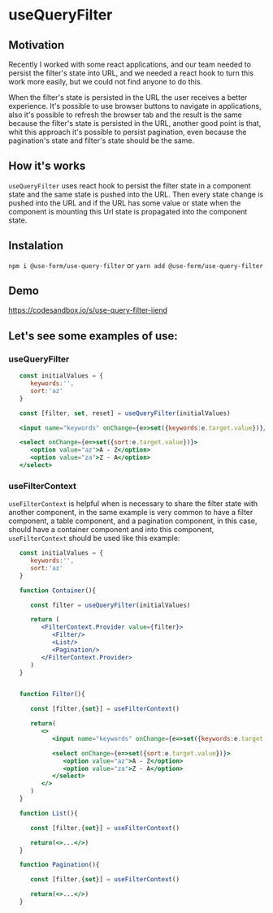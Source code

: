 
# useQueryFilter

## Motivation

Recently I worked with some react applications, and our team needed to persist the filter's state into URL, and we needed a react hook to turn this work more easily, but we could not find anyone to do this.

When the filter's state is persisted in the URL the user receives a better experience. It's possible to use browser buttons to navigate in applications, also it's possible to refresh the browser tab and the result is the same because the filter's state is persisted in the URL, another good point is that, whit this approach it's possible to persist pagination, even because the pagination's state and filter's state should be the same.

## How it's works

`useQueryFilter` uses react hook to persist the filter state in a component state and the same state is pushed into the URL. Then every state change is pushed into the URL and if the URL has some value or state when the component is mounting this Url state is propagated into the component state.

## Instalation
`npm i @use-form/use-query-filter`
              or
`yarn add @use-form/use-query-filter`

## Demo
https://codesandbox.io/s/use-query-filter-iiend

## Let's see some examples of use:

### useQueryFilter


```jsx
   const initialValues = {
      keywords:'',
      sort:'az'
   }

   const [filter, set, reset] = useQueryFilter(initialValues)

   <input name="keywords" onChange={e=>set({keywords:e.target.value})}/>

   <select onChange={e=>set({sort:e.target.value})}>
      <option value="az">A - Z</option>
      <option value="za">Z - A</option>
   </select>
```

### useFilterContext

`useFilterContext` is helpful when is necessary to share the filter state with another component, in the same example is very common to have a filter component, a table component, and a pagination component, in this case, should have a container component and into this component, `useFilterContext` should be used like this example:


```jsx
   const initialValues = {
      keywords:'',
      sort:'az'
   }

   function Container(){

      const filter = useQueryFilter(initialValues)

      return (
         <FilterContext.Provider value={filter}>
            <Filter/>
            <List/>
            <Pagination/>
         </FilterContext.Provider>
      )
   }
```
```jsx

   function Filter(){

      const [filter,{set}] = useFilterContext()

      return(
         <>
            <input name="keywords" onChange={e=>set({keywords:e.target.value})}/>

            <select onChange={e=>set({sort:e.target.value})}>
               <option value="az">A - Z</option>
               <option value="za">Z - A</option>
            </select>
         </>
      )
   }
```
```jsx
   function List(){

      const [filter,{set}] = useFilterContext()

      return(<>...</>)
   }
```

```jsx
   function Pagination(){

      const [filter,{set}] = useFilterContext()

      return(<>...</>)
   }
```
